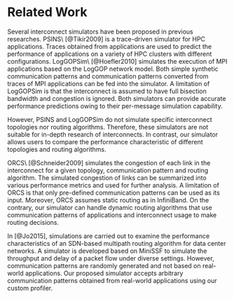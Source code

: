 # Related Work

Several interconnect simulators have been proposed in previous researches.
PSINS\ [@Tikir2009] is a trace-driven simulator for HPC applications.
Traces obtained from applications are used to predict the performance of
applications on a variety of HPC clusters with different configurations.
LogGOPSim\ [@Hoefler2010] simulates the execution of MPI applications based on
the LogGOP network model. Both simple synthetic communication patterns and
communication patterns converted from traces of MPI applications can be fed
into the simulator. A limitation of LogGOPSim is that the interconnect is
assumed to have full bisection bandwidth and congestion is ignored. Both
simulators can provide accurate performance predictions owing to their
per-message simulation capability.

However, PSINS and LogGOPSim do not simulate specific interconnect topologies
nor routing algorithms. Therefore, these simulators are not suitable for
in-depth research of interconnects. In contrast, our simulator allows users to
compare the performance characteristic of different topologies and routing
algorithms.

ORCS\ [@Schneider2009] simulates the congestion of each link in the
interconnect for a given topology, communication pattern and routing
algorithm. The simulated congestion of links can be summarized into various
performance metrics and used for further analysis. A limitation of ORCS is
that only pre-defined communication patterns can be used as its input.
Moreover, ORCS assumes static routing as in InfiniBand. On the contrary,
our simulator can handle dynamic routing algorithms that use communication
patterns of applications and interconnect usage to make routing decisions.

In [@Jo2015], simulations are carried out to examine the performance
characteristics of an SDN-based multipath routing algorithm for data center
networks. A simulator is developed based on MiniSSF to simulate the throughput
and delay of a packet flow under diverse settings. However, communication
patterns are randomly generated and not based on real-world applications. Our
proposed simulator accepts arbitrary communication patterns obtained from
real-world applications using our custom profiler.
